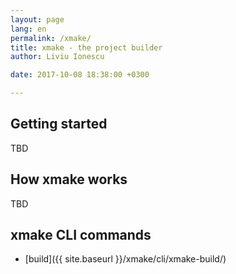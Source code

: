 ```yaml
---
layout: page
lang: en
permalink: /xmake/
title: xmake - the project builder
author: Liviu Ionescu

date: 2017-10-08 18:38:00 +0300

---
```


## Getting started

TBD

## How xmake works

TBD

## xmake CLI commands

* [build]({{ site.baseurl }}/xmake/cli/xmake-build/)

